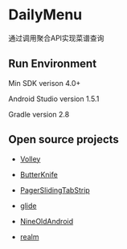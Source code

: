 # DailyMenu

通过调用聚合API实现菜谱查询

## Run Environment

Min SDK verison 4.0+

Android Studio version 1.5.1

Gradle version 2.8

## Open source projects

* [Volley](https://android.googlesource.com/platform/frameworks/volley)

* [ButterKnife](http://jakewharton.github.io/butterknife/)

* [PagerSlidingTabStrip](https://github.com/astuetz/PagerSlidingTabStrip)

* [glide](https://github.com/bumptech/glide)

* [NineOldAndroid](http://nineoldandroids.com/)

* [realm](https://realm.io/cn)


